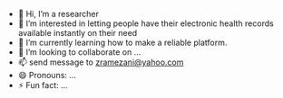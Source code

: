 - 👋 Hi, I’m a researcher
- 👀 I’m interested in letting people have their electronic health records available instantly on their need
- 🌱 I’m currently learning how to make a reliable platform.
- 💞️ I’m looking to collaborate on ...
- 📫 send message to zramezani@yahoo.com
- 😄 Pronouns: ...
- ⚡ Fun fact: ...

<!---
zramezani1361/zramezani1361 is a ✨ special ✨ repository because its `README.md` (this file) appears on your GitHub profile.
You can click the Preview link to take a look at your changes.
--->
